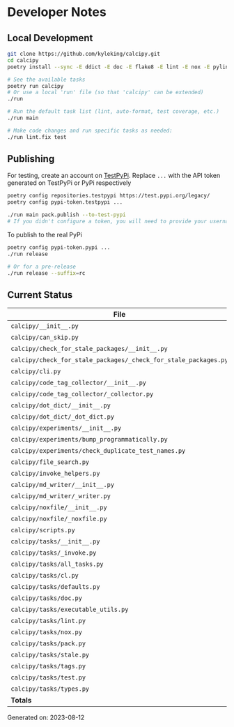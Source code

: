 # Developer Notes

## Local Development

```sh
git clone https://github.com/kyleking/calcipy.git
cd calcipy
poetry install --sync -E ddict -E doc -E flake8 -E lint -E nox -E pylint -E stale -E tags -E test -E types

# See the available tasks
poetry run calcipy
# Or use a local 'run' file (so that 'calcipy' can be extended)
./run

# Run the default task list (lint, auto-format, test coverage, etc.)
./run main

# Make code changes and run specific tasks as needed:
./run lint.fix test
```

## Publishing

For testing, create an account on [TestPyPi](https://test.pypi.org/legacy/). Replace `...` with the API token generated on TestPyPi or PyPi respectively

```sh
poetry config repositories.testpypi https://test.pypi.org/legacy/
poetry config pypi-token.testpypi ...

./run main pack.publish --to-test-pypi
# If you didn't configure a token, you will need to provide your username and password to publish
```

To publish to the real PyPi

```sh
poetry config pypi-token.pypi ...
./run release

# Or for a pre-release
./run release --suffix=rc
```

## Current Status

<!-- {cts} COVERAGE -->
| File                                                            |   Statements |   Missing |   Excluded | Coverage   |
|-----------------------------------------------------------------|--------------|-----------|------------|------------|
| `calcipy/__init__.py`                                           |           26 |         6 |          0 | 71.9%      |
| `calcipy/can_skip.py`                                           |           17 |         1 |          0 | 92.9%      |
| `calcipy/check_for_stale_packages/__init__.py`                  |            4 |         2 |          0 | 50.0%      |
| `calcipy/check_for_stale_packages/_check_for_stale_packages.py` |          114 |         8 |          3 | 91.1%      |
| `calcipy/cli.py`                                                |           55 |        24 |         13 | 46.8%      |
| `calcipy/code_tag_collector/__init__.py`                        |            4 |         2 |          0 | 50.0%      |
| `calcipy/code_tag_collector/_collector.py`                      |          143 |         2 |          0 | 96.8%      |
| `calcipy/dot_dict/__init__.py`                                  |            4 |         2 |          0 | 50.0%      |
| `calcipy/dot_dict/_dot_dict.py`                                 |            8 |         0 |          0 | 100.0%     |
| `calcipy/experiments/__init__.py`                               |            0 |         0 |          0 | 100.0%     |
| `calcipy/experiments/bump_programmatically.py`                  |           24 |        17 |          0 | 30.0%      |
| `calcipy/experiments/check_duplicate_test_names.py`             |           36 |         0 |          2 | 98.3%      |
| `calcipy/file_search.py`                                        |           38 |         0 |          2 | 100.0%     |
| `calcipy/invoke_helpers.py`                                     |           32 |         3 |          0 | 90.7%      |
| `calcipy/md_writer/__init__.py`                                 |            4 |         2 |          0 | 50.0%      |
| `calcipy/md_writer/_writer.py`                                  |           95 |         7 |          0 | 91.9%      |
| `calcipy/noxfile/__init__.py`                                   |            4 |         2 |          0 | 50.0%      |
| `calcipy/noxfile/_noxfile.py`                                   |           50 |         2 |         32 | 95.2%      |
| `calcipy/scripts.py`                                            |           12 |         0 |         27 | 100.0%     |
| `calcipy/tasks/__init__.py`                                     |            0 |         0 |          0 | 100.0%     |
| `calcipy/tasks/_invoke.py`                                      |           80 |        30 |          0 | 64.5%      |
| `calcipy/tasks/all_tasks.py`                                    |           48 |         2 |          0 | 97.0%      |
| `calcipy/tasks/cl.py`                                           |           28 |         6 |          0 | 77.8%      |
| `calcipy/tasks/defaults.py`                                     |           20 |         0 |          0 | 92.9%      |
| `calcipy/tasks/doc.py`                                          |           45 |         0 |          8 | 100.0%     |
| `calcipy/tasks/executable_utils.py`                             |           30 |         2 |          0 | 94.4%      |
| `calcipy/tasks/lint.py`                                         |           57 |         1 |          0 | 93.1%      |
| `calcipy/tasks/nox.py`                                          |            8 |         0 |          0 | 100.0%     |
| `calcipy/tasks/pack.py`                                         |           42 |        11 |          0 | 71.9%      |
| `calcipy/tasks/stale.py`                                        |            9 |         2 |          0 | 81.8%      |
| `calcipy/tasks/tags.py`                                         |           15 |         0 |          0 | 100.0%     |
| `calcipy/tasks/test.py`                                         |           45 |         1 |          2 | 95.4%      |
| `calcipy/tasks/types.py`                                        |           17 |         0 |          0 | 100.0%     |
| **Totals**                                                      |         1114 |       135 |         89 | 87.2%      |

Generated on: 2023-08-12
<!-- {cte} -->
